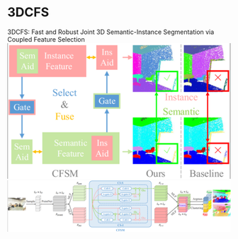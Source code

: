 # 3DCFS
3DCFS: Fast and Robust Joint 3D Semantic-Instance Segmentation via Coupled Feature Selection
![The illustration of CFSM seen as follow](https://github.com/Biotan/3DCFS/blob/master/misc/f1.png)
![The details of our proposed 3DCFS architecture seen as follow](https://github.com/Biotan/3DCFS/blob/master/misc/f2.png)
